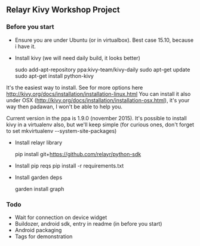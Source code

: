 ## Relayr Kivy Workshop Project

### Before you start

* Ensure you are under Ubuntu (or in virtualbox). Best case 15.10, because i have it.
* Install kivy (we will need daily build, it looks better)

     sudo add-apt-repository ppa:kivy-team/kivy-daily
     sudo apt-get update
     sudo apt-get install python-kivy

It's the easiest way to install. See for more options here http://kivy.org/docs/installation/installation-linux.html
You can install it also under OSX (http://kivy.org/docs/installation/installation-osx.html), it's your way then padawan,
I won't be able to help you.

Current version in the ppa is 1.9.0 (november 2015). It's possible to install kivy in a virtualenv also, but we'll keep
simple (for curious ones, don't forget to set  mkvirtualenv --system-site-packages)

* Install relayr library

    pip install git+https://github.com/relayr/python-sdk

* Install pip reqs
    pip install -r requirements.txt

* Install garden deps

    garden install graph

### Todo

* Wait for connection on device widget
* Buildozer, android sdk, entry in readme (in before you start)
* Android packaging
* Tags for demonstration